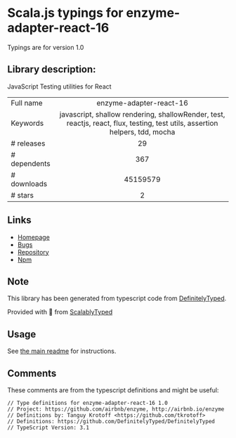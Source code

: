 
# Scala.js typings for enzyme-adapter-react-16

Typings are for version 1.0

## Library description:
JavaScript Testing utilities for React

|                    |                 |
| ------------------ | :-------------: |
| Full name          | enzyme-adapter-react-16 |
| Keywords           | javascript, shallow rendering, shallowRender, test, reactjs, react, flux, testing, test utils, assertion helpers, tdd, mocha |
| # releases         | 29 |
| # dependents       | 367 |
| # downloads        | 45159579 |
| # stars            | 2 |

## Links
- [Homepage](http://airbnb.io/enzyme/)
- [Bugs](https://github.com/airbnb/enzyme/issues)
- [Repository](https://github.com/airbnb/enzyme)
- [Npm](https://www.npmjs.com/package/enzyme-adapter-react-16)
    


## Note
This library has been generated from typescript code from [DefinitelyTyped](https://definitelytyped.org).

Provided with :purple_heart: from [ScalablyTyped](https://github.com/oyvindberg/ScalablyTyped)

## Usage
See [the main readme](../../readme.md) for instructions.

## Comments

These comments are from the typescript definitions and might be useful:
```
// Type definitions for enzyme-adapter-react-16 1.0
// Project: https://github.com/airbnb/enzyme, http://airbnb.io/enzyme
// Definitions by: Tanguy Krotoff <https://github.com/tkrotoff>
// Definitions: https://github.com/DefinitelyTyped/DefinitelyTyped
// TypeScript Version: 3.1

```

